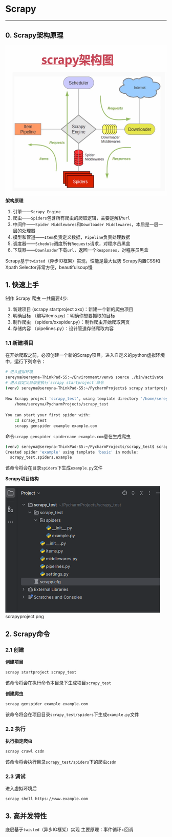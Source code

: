 # Scrapy
---

## 0. Scrapy架构原理
![Scrapy架构原理](sp-img/scrapy-structure.png "Scrapy架构原理")
**架构原理**
1. 引擎——`Scrapy Engine`
3. 爬虫——`Spiders`包含所有爬虫的爬取逻辑，主要是解析`url`
4. 中间件——`Spider Middlewares`和`Downloader Middlewares`，本质是一层一层的处理器
5. 模型和管道——`Item`负责定义数据，`Pipeline`负责处理数据
6. 调度器——`Schedule`调度所有`Requests`请求，对程序员黑盒
6. 下载器——`Downloader`下载`url`，返回一个`Responses`，对程序员黑盒

Scrapy基于`twisted`（异步IO框架）实现，性能是最大优势
Scrapy内置CSS和Xpath Selector非常方便，beautifulsoup慢

## 1. 快速上手
制作 Scrapy 爬虫 一共需要4步:
1. 新建项目 (scrapy startproject xxx)：新建一个新的爬虫项目
2. 明确目标 （编写items.py）：明确你想要抓取的目标
3. 制作爬虫 （spiders/xxspider.py）：制作爬虫开始爬取网页
4. 存储内容 （pipelines.py）：设计管道存储爬取内容

### 1.1 新建项目
在开始爬取之前，必须创建一个新的Scrapy项目。进入自定义的python虚拟环境中，运行下列命令：
```bash
# 进入虚拟环境
sereyna@sereyna-ThinkPad-S5:~/Environment/venv$ source ./bin/activate
# 进入自定义目录里执行`scrapy startproject`命令
(venv) sereyna@sereyna-ThinkPad-S5:~/PycharmProjects$ scrapy startproject scrapy_test

New Scrapy project 'scrapy_test', using template directory '/home/sereyna/Environment/venv/lib/python3.12/site-packages/scrapy/templates/project', created in:
    /home/sereyna/PycharmProjects/scrapy_test

You can start your first spider with:
    cd scrapy_test
    scrapy genspider example example.com
```
命令`scrapy genspider spidername example.com`意在生成爬虫
```bash
(venv) sereyna@sereyna-ThinkPad-S5:~/PycharmProjects/scrapy_test$ scrapy genspider example example.com
Created spider 'example' using template 'basic' in module:
  scrapy_test.spiders.example
```
该命令将会在目录`spiders`下生成`example.py`文件

**Scrapy项目结构**

![Scrapy项目结构](sp-img/scrapyproject.png "Scrapy项目结构")
scrapyproject.png

## 2. Scrapy命令

### 2.1 创建
**创建项目**
```bash
scrapy startproject scrapy_test
```
该命令将会在执行命令本目录下生成项目`scrapy_test`

**创建爬虫**
```bash
scrapy genspider example example.com
```
该命令将会在项目目录`scrapy_test/spiders`下生成`example.py`文件

### 2.2 执行
**执行指定爬虫**
```bash
scrapy crawl csdn
```
该命令将会执行目录`scrapy_test/spiders`下的爬虫`csdn`

### 2.3 调试
进入虚拟环境后
```bash
scrapy shell https://www.example.com
```


## 3. 高并发特性
底层基于`twisted`（异步IO框架）实现
主要原理：事件循环+回调
